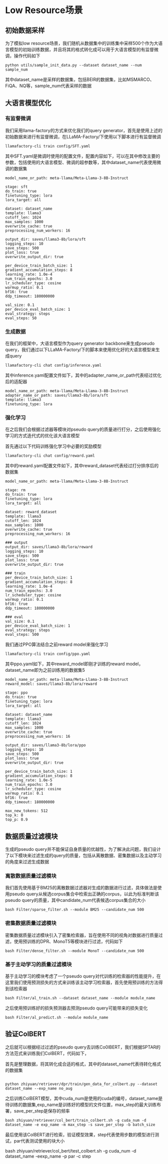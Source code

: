 # Low Resource场景

## 初始数据采样

为了模拟low resource场景，我们随机从数据集中的训练集中采样500个作为大语言模型的初始训练数据，并且将其的格式转化成可以用于大语言模型的有监督微调，操作代码如下

```
python utils/sample_init_data.py --dataset dataset_name --num sample_num
```

其中dataset_name是采样的数据集，包括BEIR的数据集，比如MSMARCO、FiQA、NQ等，sample_num代表采样的数据

## 大语言模型优化

### 有监督微调

我们采用llama-factory的方式来优化我们的query generator，首先是使用上述的初始数据来进行有监督微调，在LLaMA-Factory/下使用以下脚本进行有监督微调

```
llamafactory-cli train config/SFT.yaml
```

其中SFT.yaml是微调时使用的配置文件，配置内容如下，可以在其中修改主要的参数，包括使用的大语言模型、微调的超参数等，其中dataset_name代表使用微调的数据集

```
model_name_or_path: meta-llama/Meta-Llama-3-8B-Instruct

stage: sft
do_train: true
finetuning_type: lora
lora_target: all

dataset: dataset_name
template: llama3
cutoff_len: 1024
max_samples: 1000
overwrite_cache: true
preprocessing_num_workers: 16

output_dir: saves/llama3-8b/lora/sft
logging_steps: 10
save_steps: 500
plot_loss: true
overwrite_output_dir: true

per_device_train_batch_size: 1
gradient_accumulation_steps: 8
learning_rate: 1.0e-4
num_train_epochs: 3.0
lr_scheduler_type: cosine
warmup_ratio: 0.1
bf16: true
ddp_timeout: 180000000

val_size: 0.1
per_device_eval_batch_size: 1
eval_strategy: steps
eval_steps: 50
```

### 生成数据

在我们的框架中，大语言模型作为query generator backbone来生成pseudo query，我们通过以下LLaMA-Factory/下的脚本来使用优化好的大语言模型来生成query

```
llamafactory-cli chat config/inference.yaml
```

其中inference.yaml配置文件如下，其中的adapter_name_or_path代表经过优化后的适配器

```
model_name_or_path: meta-llama/Meta-Llama-3-8B-Instruct
adapter_name_or_path: saves/llama3-8b/lora/sft
template: llama3
finetuning_type: lora
```

### 强化学习

在之后我们会根据过滤器等模块对pseudo query的质量进行打分，之后使用强化学习的方式迭代式的优化该大语言模型

首先通过以下代码训练强化学习中必要的奖励模型

```
llamafactory-cli chat config/reward.yaml
```

其中的reward.yaml配置文件如下，其中reward_dataset代表经过打分排序后的数据集

```
model_name_or_path: meta-llama/Meta-Llama-3-8B-Instruct

stage: rm
do_train: true
finetuning_type: lora
lora_target: all

dataset: reward_dataset
template: llama3
cutoff_len: 1024
max_samples: 1000
overwrite_cache: true
preprocessing_num_workers: 16

### output
output_dir: saves/llama3-8b/lora/reward
logging_steps: 10
save_steps: 500
plot_loss: true
overwrite_output_dir: true

### train
per_device_train_batch_size: 1
gradient_accumulation_steps: 8
learning_rate: 1.0e-4
num_train_epochs: 3.0
lr_scheduler_type: cosine
warmup_ratio: 0.1
bf16: true
ddp_timeout: 180000000

### eval
val_size: 0.1
per_device_eval_batch_size: 1
eval_strategy: steps
eval_steps: 500
```


我们通过PPO算法结合之前reward model来强化学习

```
llamafactory-cli train config/ppo.yaml
```

其中ppo.yaml如下，其中reward_model即刚才训练的reward model，dataset_name即为之前训练用的数据集5

```
model_name_or_path: meta-llama/Meta-Llama-3-8B-Instruct
reward_model: saves/llama3-8b/lora/reward

stage: ppo
do_train: true
finetuning_type: lora
lora_target: all

dataset: dataset_name
template: llama3
cutoff_len: 1024
max_samples: 1000
overwrite_cache: true
preprocessing_num_workers: 16

output_dir: saves/llama3-8b/lora/ppo
logging_steps: 10
save_steps: 500
plot_loss: true
overwrite_output_dir: true

per_device_train_batch_size: 1
gradient_accumulation_steps: 8
learning_rate: 1.0e-5
num_train_epochs: 3.0
lr_scheduler_type: cosine
warmup_ratio: 0.1
bf16: true
ddp_timeout: 180000000

max_new_tokens: 512
top_k: 0
top_p: 0.9
```


## 数据质量过滤模块

生成的pseudo query并不能保证自身质量的优越性，为了解决此问题，我们设计了以下模块来过滤生成的query的质量，包括从离散数据、密集数据以及主动学习的角度来过滤生成数据

### 离散数据质量过滤模块

我们首先使用基于BM25的离散数据过滤器对生成的数据进行过滤，具体做法是使用pseudo query从候选corpus集合中检索出正确的corpus，以此为标准判断该pseudo query的质量，其中candidate_num代表候选corpus集合的大小

```
bash Filter/sparse_filter.sh --module BM25 --candidate_num 500
```

### 密集数据质量过滤模块

密集数据质量过滤模块引入了密集检索器，旨在使用不同的视角对数据进行质量过滤，使用预训练的DPR、MonoT5等模块进行过滤，代码如下

```
bash Filter/dense_filter.sh --module MonoT --candidate_num 500
```

### 基于主动学习的质量过滤模块

基于主动学习的模块考虑了一个pseudo query对代训练的检索器的性能提升，在这里我们使用预测损失的方式来训练该主动学习检索器，首先使用预训练的方法得到该检索器

```
bash Filter/al_train.sh --dataset dataset_name --module module_name
```

之后使用预训练好的损失预测器去预测pseudo query可能带来的损失变化

```
bash Filter/al_predict.sh --module module_name 
```

## 验证ColBERT

之后就可以根据经过过滤的pseudo query去训练Co0lBERT，我们根据SPTAR的方法范式来训练我们ColBERT，代码如下，

首先是整理数据，将其转化成合适的格式，其中的dataset_name代表待转化格式的数据集

```

python zhiyuan/retriever/dpr/train/gen_data_for_colbert.py --dataset dataset_name --exp_name no_aug

```





之后训练ColBERT模型，其中cuda_num是使用的cuda的编号，dataset_name是待训练的数据集,exp_name是训练好的模型的文件位置，max_step的最大训练布署，save_per_step是保存的频率

```
bash zhiyuan/retriever/col_bert/train_colbert.sh -g cuda_num -d dataset_name -e exp_name -m max_step -s save_per_step -b batch_size

```

最后使用该ColBERT进行检索，验证模型效果，step代表使用步数的模型进行测试，par代表测试使用的块大小

bash zhiyuan/retriever/col_bert/test_colbert.sh -g cuda_num -d dataset_name -eexp_name -p par -c step
